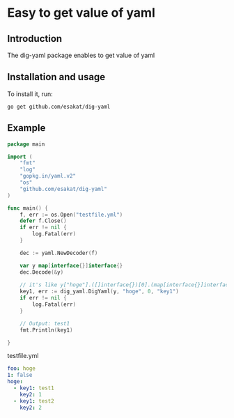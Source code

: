 # Easy to get value of yaml

Introduction
------------

The dig-yaml package enables to get value of yaml

Installation and usage
----------------------

To install it, run:

    go get github.com/esakat/dig-yaml
    
Example
-------

```Go
package main

import (
    "fmt"
    "log"
    "gopkg.in/yaml.v2"
    "os"
    "github.com/esakat/dig-yaml"
)

func main() {
    f, err := os.Open("testfile.yml")
    defer f.Close()
    if err != nil {
        log.Fatal(err)
    }

    dec := yaml.NewDecoder(f)

    var y map[interface{}]interface{}
    dec.Decode(&y)
    
    // it's like y["hoge"].([]interface{})[0].(map[interface{}]interface{})["key1"]
    key1, err := dig_yaml.DigYaml(y, "hoge", 0, "key1")
    if err != nil {
        log.Fatal(err)
    }

    // Output: test1
    fmt.Println(key1)

}
```

testfile.yml

```yaml
foo: hoge
1: false
hoge:
  - key1: test1
    key2: 1
  - key1: test2
    key2: 2
```
